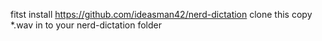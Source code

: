 fitst install https://github.com/ideasman42/nerd-dictation
clone this
copy *.wav in to your nerd-dictation folder
